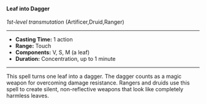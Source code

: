 #### Leaf into Dagger
*1st-level transmutation* (Artificer,Druid,Ranger)
___
- **Casting Time:** 1 action
- **Range:** Touch
- **Components:** V, S, M (a leaf)
- **Duration:** Concentration, up to 1 minute
---
This spell turns one leaf into a dagger. The dagger
counts as a magic weapon for overcoming damage
resistance. Rangers and druids use this spell to
create silent, non-reflective weapons that look like
completely harmless leaves. 
